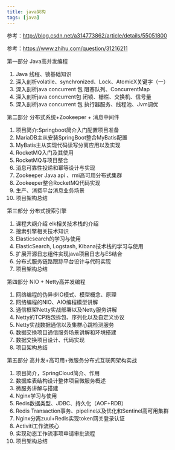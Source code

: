 ```yaml
---
title: java架构
tags: [java]
---
```


参考：http://blog.csdn.net/a314773862/article/details/55051800

参考：https://www.zhihu.com/question/31216211

第一部分 Java高并发编程
1. Java 线程、锁基础知识
2. 深入剖析volatile、synchronized、Lock、AtomicX关键字（一）
3. 深入剖析java concurrent 包 阻塞队列、ConcurrentMap
4. 深入剖析java concurrent包 闭锁、栅栏、交换机、信号量
5. 深入剖析java concurrent 包 执行器服务、线程池、Jvm调优

第二部分 分布式系统+Zookeeper + 消息中间件
1. 项目简介:Springboot简介入门配置项目准备
2. MariaDB主从安装SpringBoot整合MyBatis配置
3. MyBatis主从实现代码读写分离应用以及实现
4. RocketMQ入门及其使用
5. RocketMQ与项目整合
6. 消息可靠性投递和幂等设计与实现
7. Zookeeper Java api 、rmi高可用分布式集群
8. Zookeeper整合RocketMQ代码实现
9. 生产、消费平台消息业务场景
10. 项目架构总结

第三部分 分布式搜索引擎
1. 课程大纲介绍 elk相关技术栈的介绍
2. 搜索引擎相关技术知识
3. Elasticsearch的学习与使用
4. ElasticSearch, Logstash, Kibana技术栈的学习与使用
5. 扩展开源日志组件实现java项目日志与ES结合
6. 分布式服务链路跟踪平台设计与代码实现
7. 项目架构总结

第四部分 NIO + Netty高并发编程
1. 网络编程的伪异步IO模式、模型概念、原理
2. 网络编程的NIO、AIO编程模型讲解
3. 通信框架Netty实战部署以及Netty服务讲解
4. Netty的TCP粘包拆包、序列化以及自定义协议
5. Netty实战数据通信以及集群心跳检测服务
6. 数据交换项目通信服务场景讲解和环境搭建
7. 数据交换项目设计、代码实现
8. 项目架构总结

第五部分 高并发+高可用+微服务分布式互联网架构实战
1. 项目简介，SpringCloud简介、作用
2. 数据库表结构设计整体项目微服务概述
3. 微服务讲解与搭建 
4. Nginx学习与使用
5. Redis数据类型、JDBC、持久化（AOF+RDB）
6. Redis Transaction事务、pipeline以及优化和Sentinel高可用集群
7. Nginx分离zuul+Redis实现token网关登录认证
8. Activiti工作流核心 
9. 实现动态工作流事项申请审批流程
10. 项目架构总结